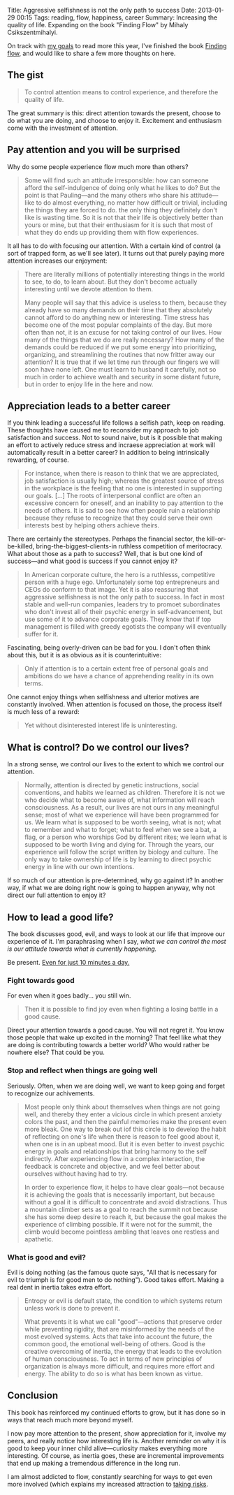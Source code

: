 Title: Aggressive selfishness is not the only path to success
Date: 2013-01-29 00:15
Tags: reading, flow, happiness, career
Summary: Increasing the quality of life. Expanding on the book "Finding Flow" by Mihaly Csikszentmihalyi.

On track with [my goals](/2012/12/belated-birthday-resolutions/#write-and-read-more) to read more this year, I've finished the book [Finding flow](http://www.amazon.com/Finding-Flow-Psychology-Engagement-Masterminds/dp/0465024114/), and would like to share a few more thoughts on here.

## The gist

> To control attention means to control experience, and therefore the quality of life.

The great summary is this: direct attention towards the present, choose to do what you are doing, and choose to enjoy it. Excitement and enthusiasm come with the investment of attention.

## Pay attention and you will be surprised

Why do some people experience flow much more than others?

> Some will find such an attitude irresponsible: how can someone afford the self-indulgence of doing only what he likes to do? But the point is that Pauling&mdash;and the many others who share his attitude&mdash;like to do almost everything, no matter how difficult or trivial, including the things they are forced to do. the only thing they definitely don't like is wasting time. So it is not that their life is objectively better than yours or mine, but that their enthusiasm for it is such that most of what they do ends up providing them with flow experiences.

It all has to do with focusing our attention. With a certain kind of control (a sort of trapped form, as we'll see later). It turns out that purely paying more attention increases our enjoyment:

> There are literally millions of potentially interesting things in the world to see, to do, to learn about. But they don't become actually interesting until we devote attention to them.
>
> Many people will say that this advice is useless to them, because they already have so many demands on their time that they absolutely cannot afford to do anything new or interesting. Time stress has become one of the most popular complaints of the day. But more often than not, it is an excuse for not taking control of our lives. How many of the things that we do are really necessary? How many of the demands could be reduced if we put some energy into prioritizing, organizing, and streamlining the routines that now fritter away our attention? It is true that if we let time run through our fingers we will soon have none left. One must learn to husband it carefully, not so much in order to achieve wealth and security in some distant future, but in order to enjoy life in the here and now.

## Appreciation leads to a better career

If you think leading a successful life follows a selfish path, keep on reading. These thoughts have caused me to reconsider my approach to job satisfaction and success. Not to sound naive, but is it possible that making an effort to actively reduce stress and incraese appreciation at work will automatically result in a better career? In addition to being intrinsically rewarding, of course.

> For instance, when there is reason to think that we are appreciated, job satisfaction is usually high; whereas the greatest source of stress in the workplace is the feeling that no one is interested in supporting our goals. [...] The roots of interpersonal conflict are often an excessive concern for oneself, and an inability to pay attention to the needs of others. It is sad to see how often people ruin a relationship because they refuse to recognize that they could serve their own interests best by helping others achieve theirs.

There are certainly the stereotypes. Perhaps the financial sector, the kill-or-be-killed, bring-the-biggest-clients-in ruthless competition of meritocracy. What about those as a path to success? Well, that is but one kind of success&mdash;and what good is success if you cannot enjoy it?

> In American corporate culture, the hero is a ruthlesss, competitive person with a huge ego. Unfortunately some top entrepreneurs and CEOs do conform to that image. Yet it is also reassuring that aggressive selfishness is not the only path to success. In fact in most stable and well-run companies, leaders try to promoet subordinates who don't invest all of their psychic energy in self-advancement, but use some of it to advance corporate goals. They know that if top management is filled with greedy egotists the company will eventually suffer for it.

Fascinating, being overly-driven can be bad for you. I don't often think about this, but it is as obvious as it is counterintuitive:

> Only if attention is to a certain extent free of personal goals and ambitions do we have a chance of apprehending reality in its own terms.

One cannot enjoy things when selfishness and ulterior motives are constantly involved. When attention is focused on those, the process itself is much less of a reward:

> Yet without disinterested interest life is uninteresting.

## What is control? Do we control our lives?

In a strong sense, we control our lives to the extent to which we control our attention.

> Normally, attention is directed by genetic instructions, social conventions, and habits we learned as children. Therefore it is not we who decide what to become aware of, what information will reach consciousness. As a result, our lives are not ours in any meaningful sense; most of what we experience will have been programmed for us. We learn what is supposed to be worth seeing, what is not; what to remember and what to forget; what to feel when we see a bat, a flag, or a person who worships God by different rites; we learn what is supposed to be worth living and dying for. Through the years, our experience will follow the script written by biology and culture. The only way to take ownership of life is by learning to direct psychic energy in line with our own intentions.

If so much of our attention is pre-determined, why go against it? In another way, if what we are doing right now is going to happen anyway, why not direct our full attention to enjoy it?

## How to lead a good life?

The book discusses good, evil, and ways to look at our life that improve our experience of it.  I'm paraphrasing when I say, <em>what we can control the most is our attitude towards what is currently happening.</em>

Be present. [Even for just 10 minutes a day.](http://www.inc.com/francesca-fenzi/refresh-your-brain-10-minutes.html)

### Fight towards good

For even when it goes badly... you still win.

> Then it is possible to find joy even when fighting a losing battle in a good cause.

Direct your attention towards a good cause. You will not regret it. You know those people that wake up excited in the morning? That feel like what they are doing is contributing towards a better world? Who would rather be nowhere else? That could be you.

### Stop and reflect when things are going well

Seriously. Often, when we are doing well, we want to keep going and forget to recognize our achivements.

> Most people only think about themselves when things are not going well, and thereby they enter a vicious circle in which present anxiety colors the past, and then the painful memories make the present even more bleak. One way to break out iof this circle is to develop the habit of reflecting on one's life when there is reason to feel good about it, when one is in an upbeat mood. But it is even better to invest psychic energy in goals and relationships that bring harmony to the self indirectly. After experiencing flow in a complex interaction, the feedback is concrete and objective, and we feel better about ourselves without having had to try.
>
> In order to experience flow, it helps to have clear goals&mdash;not because it is achieving the goals that is necessarily important, but because without a goal it is difficult to concentrate and avoid distractions. Thus a mountain climber sets as a goal to reach the summit not because she has some deep desire to reach it, but because the goal makes the experience of climbing possible. If it were not for the summit, the climb would become pointless ambling that leaves one restless and apathetic.

### What is good and evil?

Evil is doing nothing (as the famous quote says, "All that is necessary for evil to triumph is for good men to do nothing"). Good takes effort. Making a real dent in inertia takes extra effort.

> Entropy or evil is default state, the condition to which systems return unless work is done to prevent it.
>
> What prevents it is what we call "good"&mdash;actions that preserve order while preventing rigidity, that are misinformed by the needs of the most evolved systems. Acts that take into account the future, the common good, the emotional well-being of others. Good is the creative overcoming of inertia, the energy that leads to the evolution of human consciousness. To act in terms of new principles of organization is always more difficult, and requires more effort and energy. The ability to do so is what has been known as virtue.

## Conclusion

This book has reinforced my continued efforts to grow, but it has done so in ways that reach much more beyond myself.

I now pay more attention to the present, show appreciation for it, involve my peers, and really notice how interesting life is. Another reminder on why it is good to keep your inner child alive&mdash;curiosity makes everything more interesting. Of course, as inertia goes, these are incremental improvements that end up making a tremendous difference in the long run.

I am almost addicted to flow, constantly searching for ways to get even more involved (which explains my increased attraction to [taking risks](/2012/01/belated-birthday-resolutions/#take-more-risks).
